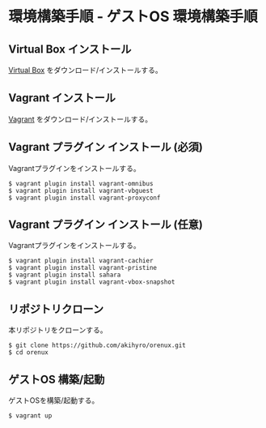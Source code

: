 環境構築手順 - ゲストOS 環境構築手順
====================================


Virtual Box インストール
------------------------

[Virtual Box](https://www.virtualbox.org) をダウンロード/インストールする。  


Vagrant インストール
--------------------

[Vagrant](http://www.vagrantup.com) をダウンロード/インストールする。  


Vagrant プラグイン インストール (必須)
--------------------------------------

Vagrantプラグインをインストールする。  

```
$ vagrant plugin install vagrant-omnibus
$ vagrant plugin install vagrant-vbguest
$ vagrant plugin install vagrant-proxyconf
```


Vagrant プラグイン インストール (任意)
--------------------------------------

Vagrantプラグインをインストールする。  

```
$ vagrant plugin install vagrant-cachier
$ vagrant plugin install vagrant-pristine
$ vagrant plugin install sahara
$ vagrant plugin install vagrant-vbox-snapshot
```


リポジトリクローン
------------------

本リポジトリをクローンする。  

```
$ git clone https://github.com/akihyro/orenux.git
$ cd orenux
```


ゲストOS 構築/起動
------------------

ゲストOSを構築/起動する。  

```
$ vagrant up
```
